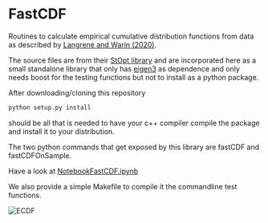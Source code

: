 # FastCDF
Routines to calculate empirical cumulative distribution functions from data as described by [Langrené and Warin (2020)](https://arxiv.org/abs/2005.03246). 

The source files are from their [StOpt library](https://gitlab.com/stochastic-control/StOpt) and are incorporated here as a small standalone library that only has [eigen3](https://eigen.tuxfamily.org/index.php?title=Main_Page) as dependence and only needs boost for the testing functions but not to install as a python package.

After downloading/cloning this repository
```bash
python setup.py install
```
should be all that is needed to have your c++ compiler compile the package and install it to your distribution. 

The two python commands that get exposed by this library are fastCDF and fastCDFOnSample. 

Have a look at [NotebookFastCDF.ipynb](https://github.com/yipihey/FastCDF/NotebookFastCDF.ipynb)

We also provide a simple Makefile to compile it the commandline test functions. 

![ECDF](https://github.com/yipihey/FastCDF/Plot_fastCDFOnSample.png)
